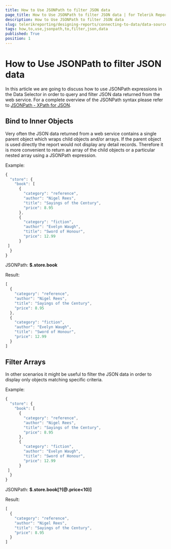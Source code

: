 ```yaml
---
title: How to Use JSONPath to filter JSON data
page_title: How to Use JSONPath to filter JSON data | for Telerik Reporting Documentation
description: How to Use JSONPath to filter JSON data
slug: telerikreporting/designing-reports/connecting-to-data/data-source-components/webservicedatasource-component/how-to-use-jsonpath-to-filter-json-data
tags: how,to,use,jsonpath,to,filter,json,data
published: True
position: 1
---
```


# How to Use JSONPath to filter JSON data



In this article we are going to discuss how to use JSONPath expressions in the Data Selector in order to query and filter JSON data returned from the web service.         For a complete overview of the JSONPath syntax please refer to           [JSONPath - XPath for JSON](http://goessner.net/articles/JsonPath/).       

## Bind to Inner Objects

Very often the JSON data returned from a web service contains a single parent object which wraps child objects and/or arrays. If the           parent object is used directly the report would not display any detail records. Therefore it is more convenient to return an array of the child objects           or a particular nested array using a JSONPath expression.         

Example:         

    
````js
{
  "store": {
    "book": [
      {
        "category": "reference",
        "author": "Nigel Rees",
        "title": "Sayings of the Century",
        "price": 8.95
      },
      {
        "category": "fiction",
        "author": "Evelyn Waugh",
        "title": "Sword of Honour",
        "price": 12.99
      }
 ]
  }
}
````

JSONPath: __$.store.book__ 

Result:         

    
````js
[
  {
    "category": "reference",
    "author": "Nigel Rees",
    "title": "Sayings of the Century",
    "price": 8.95
  },
  {
    "category": "fiction",
    "author": "Evelyn Waugh",
    "title": "Sword of Honour",
    "price": 12.99
  }
]
````

## Filter Arrays

In other scenarios it might be useful to filter the JSON data in order to display only objects matching specific criteria.         

Example:         

    
````js
{
  "store": {
    "book": [
      {
        "category": "reference",
        "author": "Nigel Rees",
        "title": "Sayings of the Century",
        "price": 8.95
      },
      {
        "category": "fiction",
        "author": "Evelyn Waugh",
        "title": "Sword of Honour",
        "price": 12.99
      }
 ]
  }
}
````

JSONPath: __$.store.book[?(@.price<10)]__ 

Result:         

    
````js
[
  {
    "category": "reference",
    "author": "Nigel Rees",
    "title": "Sayings of the Century",
    "price": 8.95
  }
]
````

